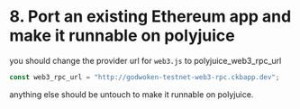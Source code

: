 # 8. Port an existing Ethereum app and make it runnable on polyjuice

you should change the provider url for `web3.js` to polyjuice_web3_rpc_url

```js
const web3_rpc_url = "http://godwoken-testnet-web3-rpc.ckbapp.dev"; 
```

anything else should be untouch to make it runnable on polyjuice.
